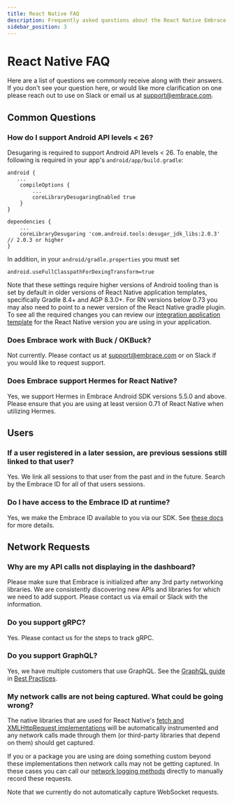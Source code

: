 ```yaml
---
title: React Native FAQ
description: Frequently asked questions about the React Native Embrace SDK
sidebar_position: 3
---
```


# React Native FAQ

Here are a list of questions we commonly receive along with their answers.
If you don't see your question here, or would like more clarification on one please reach out to use on Slack
or email us at [support@embrace.com](mailto:support@embrace.com).

## Common Questions

### **How do I support Android API levels < 26?**

Desugaring is required to support Android API levels < 26. To enable, the following is required in your app's
`android/app/build.gradle`:

```text
android {
   ...  
    compileOptions {
        ...
        coreLibraryDesugaringEnabled true   
    }
}

dependencies {
    ...
    coreLibraryDesugaring 'com.android.tools:desugar_jdk_libs:2.0.3' // 2.0.3 or higher
}
```

In addition, in your `android/gradle.properties` you must set

```text
android.useFullClasspathForDexingTransform=true
```

Note that these settings require higher versions of Android tooling than is set by default in older versions of React
Native application templates, specifically Gradle 8.4+ and AGP 8.3.0+. For RN versions below 0.73 you may also need to point
to a newer version of the React Native gradle plugin. To see all the required changes you can review our
[integration application template](https://github.com/embrace-io/embrace-react-native-sdk/tree/main/integration-tests/templates)
for the React Native version you are using in your application.

### **Does Embrace work with Buck / OKBuck?**

Not currently. Please contact us at [support@embrace.com](mailto:support@embrace.com) or on Slack if you would like to request support.

### **Does Embrace support Hermes for React Native?**

Yes, we support Hermes in Embrace Android SDK versions 5.5.0 and above. Please ensure that you are using at least version 0.71 of React Native when utilizing Hermes.

## Users

### **If a user registered in a later session, are previous sessions still linked to that user?**

Yes. We link all sessions to that user from the past and in the future. Search by the Embrace ID for all of that users sessions.

### **Do I have access to the Embrace ID at runtime?**

Yes, we make the Embrace ID available to you via our SDK. See [these docs](/react-native/features/session-metadata/#current-device-id) for more details.

## Network Requests

### **Why are my API calls not displaying in the dashboard?**

Please make sure that Embrace is initialized after any 3rd party networking libraries.
We are consistently discovering new APIs and libraries for which we need to add support.
Please contact us via email or Slack with the information.

### **Do you support gRPC?**

Yes. Please contact us for the steps to track gRPC.

### **Do you support GraphQL?**

Yes, we have multiple customers that use GraphQL. See the [GraphQL guide](/best-practices/graphql) in [Best Practices](/best-practices).

### **My network calls are not being captured. What could be going wrong?**

The native libraries that are used for React Native's [fetch and XMLHttpRequest implementations](https://reactnative.dev/docs/network)
will be automatically instrumented and any network calls made through them (or third-party libraries that depend on them)
should get captured.

If you or a package you are using are doing something custom beyond these implementations then network calls may not be
getting captured. In these cases you can call our [network logging methods](https://github.com/embrace-io/embrace-react-native-sdk/blob/main/packages/core/src/api/network.ts)
directly to manually record these requests.

Note that we currently do not automatically capture WebSocket requests.

